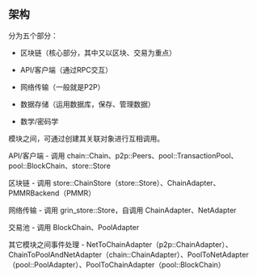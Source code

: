 ## 架构

分为五个部分：

* 区块链（核心部分，其中又以区块、交易为重点）

* API/客户端（通过RPC交互）

* 网络传输（一般就是P2P）

* 数据存储（运用数据库，保存、管理数据）

* 数学/密码学

模块之间，可通过创建其关联对象进行互相调用。

API/客户端 - 调用 chain::Chain、p2p::Peers、pool::TransactionPool、pool::BlockChain、store::Store

区块链 - 调用 store::ChainStore（store::Store）、ChainAdapter、PMMRBackend（PMMR）

网络传输 - 调用 grin\_store::Store，自调用 ChainAdapter、NetAdapter

交易池 - 调用 BlockChain、PoolAdapter

其它模块之间事件处理 - NetToChainAdapter（p2p::ChainAdapter）、ChainToPoolAndNetAdapter（chain::ChainAdapter）、PoolToNetAdapter（pool::PoolAdapter）、PoolToChainAdapter（pool::BlockChain）

